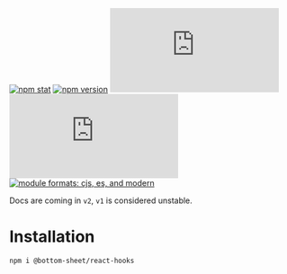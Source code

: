 [![npm stat](https://img.shields.io/npm/dm/@bottom-sheet/react-hooks.svg?style=flat-square)](https://npm-stat.com/charts.html?package=@bottom-sheet/react-hooks)
[![npm version](https://img.shields.io/npm/v/@bottom-sheet/react-hooks.svg?style=flat-square)](https://www.npmjs.com/package/@bottom-sheet/react-hooks)
[![gzip size][gzip-badge]][unpkg-dist]
[![size][size-badge]][unpkg-dist]
[![module formats: cjs, es, and modern][module-formats-badge]][unpkg-dist]

Docs are coming in `v2`, `v1` is considered unstable.

# Installation

```bash
npm i @bottom-sheet/react-hooks
```

[gzip-badge]: http://img.badgesize.io/https://unpkg.com/@bottom-sheet/react-hooks/dist/esm/index.js?compression=gzip&label=gzip%20size&style=flat-square
[size-badge]: http://img.badgesize.io/https://unpkg.com/@bottom-sheet/react-hooks/dist/esm/index.js?label=size&style=flat-square
[unpkg-dist]: https://unpkg.com/@bottom-sheet/react-hooks/dist/
[module-formats-badge]: https://img.shields.io/badge/module%20formats-cjs%2C%20esm-green.svg?style=flat-square
